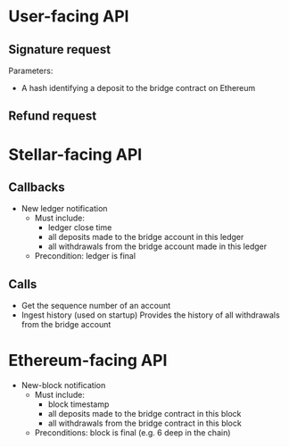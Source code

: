 # User-facing API

## Signature request

Parameters:
* A hash identifying a deposit to the bridge contract on Ethereum

## Refund request

# Stellar-facing API

## Callbacks

* New ledger notification
  * Must include:
    * ledger close time
    * all deposits made to the bridge account in this ledger
    * all withdrawals from the bridge account made in this ledger
  * Precondition: ledger is final

## Calls

* Get the sequence number of an account
* Ingest history (used on startup)
  Provides the history of all withdrawals from the bridge account

# Ethereum-facing API

* New-block notification
  * Must include:
    * block timestamp
    * all deposits made to the bridge contract in this block
    * all withdrawals from the bridge contract in this block
  * Preconditions: block is final (e.g. 6 deep in the chain)

